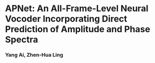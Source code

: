 # APNet: An All-Frame-Level Neural Vocoder Incorporating Direct Prediction of Amplitude and Phase Spectra
### Yang Ai, Zhen-Hua Ling

